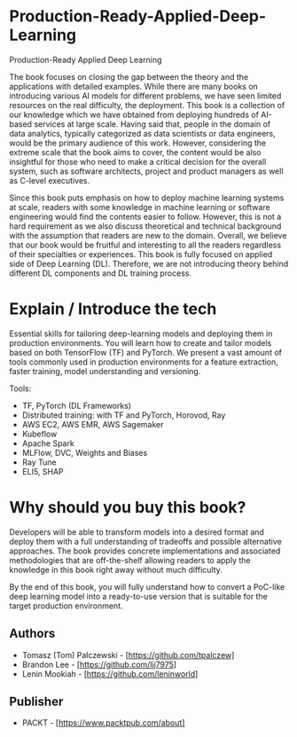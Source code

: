 # Production-Ready-Applied-Deep-Learning
Production-Ready Applied Deep Learning

The book focuses on closing the gap between the theory and the applications with detailed examples. While there are many books on introducing various AI models for different problems, we have seen limited resources on the real difficulty, the deployment. This book is a collection of our knowledge which we have obtained from deploying hundreds of AI-based services at large scale. Having said that, people in the domain of data analytics, typically categorized as data scientists or data engineers, would be the primary audience of this work. However, considering the extreme scale that the book aims to cover, the content would be also insightful for those who need to make a critical decision for the overall system, such as software architects, project and product managers as well as C-level executives.

Since this book puts emphasis on how to deploy machine learning systems at scale, readers with some knowledge in machine learning or software engineering would find the contents easier to follow. However, this is not a hard requirement as we also discuss theoretical and technical background with the assumption that readers are new to the domain. Overall, we believe that our book would be fruitful and interesting to all the readers regardless of their specialties or experiences. This book is fully focused on applied side of Deep Learning (DL). Therefore, we are not introducing theory behind different DL components and DL training process.

# Explain / Introduce the tech

Essential skills for tailoring deep-learning models and deploying them in production environments. You will learn how to create and tailor models based on both TensorFlow (TF) and PyTorch. We present a vast amount of tools commonly used in production environments for a feature extraction, faster training, model understanding and versioning. 

Tools: 
* TF, PyTorch (DL Frameworks)
* Distributed training: with TF and PyTorch, Horovod, Ray 
* AWS EC2, AWS EMR, AWS Sagemaker 
* Kubeflow
* Apache Spark
* MLFlow, DVC, Weights and Biases
* Ray Tune 
* ELI5, SHAP

# Why should you buy this book?

Developers will be able to transform models into a desired format and deploy them with a full understanding of tradeoffs and possible alternative approaches. The book provides concrete implementations and associated methodologies that are off-the-shelf allowing readers to apply the knowledge in this book right away without much difficulty.

By the end of this book, you will fully understand how to convert  a PoC-like deep learning model into a ready-to-use version that is suitable for the target production environment.


## Authors 
* Tomasz (Tom) Palczewski - [https://github.com/tpalczew]
* Brandon Lee - [https://github.com/ljj7975]
* Lenin Mookiah - [https://github.com/leninworld]

## Publisher

* PACKT - [https://www.packtpub.com/about]

